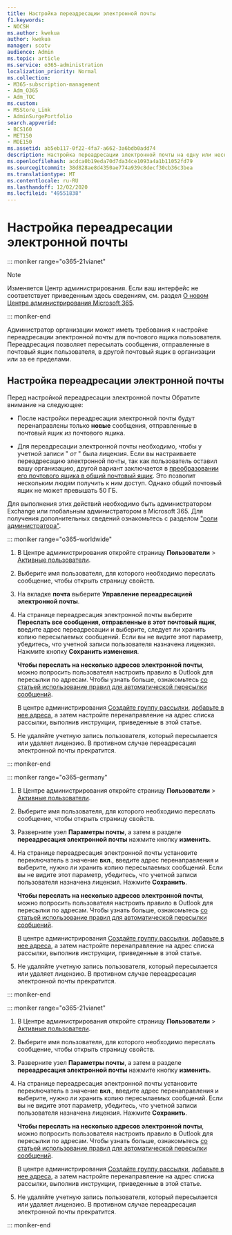 ```yaml
---
title: Настройка переадресации электронной почты
f1.keywords:
- NOCSH
ms.author: kwekua
author: kwekua
manager: scotv
audience: Admin
ms.topic: article
ms.service: o365-administration
localization_priority: Normal
ms.collection:
- M365-subscription-management
- Adm_O365
- Adm_TOC
ms.custom:
- MSStore_Link
- AdminSurgePortfolio
search.appverid:
- BCS160
- MET150
- MOE150
ms.assetid: ab5eb117-0f22-4fa7-a662-3a6bdb0add74
description: Настройка переадресации электронной почты на одну или несколько учетных записей электронной почты с помощью Office365.
ms.openlocfilehash: acdca0b19eda70d7da34ce1093a4a1b11052fd79
ms.sourcegitcommit: 38d828ae8d4350ae774a939c8decf30cb36c3bea
ms.translationtype: MT
ms.contentlocale: ru-RU
ms.lasthandoff: 12/02/2020
ms.locfileid: "49551838"
---
```

# <a name="configure-email-forwarding"></a>Настройка переадресации электронной почты

::: moniker range="o365-21vianet"

> [!NOTE]
> Изменяется Центр администрирования. Если ваш интерфейс не соответствует приведенным здесь сведениям, см. раздел [О новом Центре администрирования Microsoft 365](https://docs.microsoft.com/microsoft-365/admin/microsoft-365-admin-center-preview?view=o365-21vianet).

::: moniker-end
  
Администратор организации может иметь требования к настройке переадресации электронной почты для почтового ящика пользователя. Переадресация позволяет пересылать сообщения, отправленные в почтовый ящик пользователя, в другой почтовый ящик в организации или за ее пределами.

  
## <a name="configure-email-forwarding"></a>Настройка переадресации электронной почты

 Перед настройкой переадресации электронной почты Обратите внимание на следующее: 

- После настройки переадресации электронной почты будут перенаправлены только **новые** сообщения, отправленные в почтовый ящик  *из*  почтового ящика. 
    
- Для переадресации электронной почты необходимо, чтобы у учетной записи "  *от*  " была лицензия. Если вы настраиваете переадресацию электронной почты, так как пользователь оставил вашу организацию, другой вариант заключается в [преобразовании его почтового ящика в общий почтовый ящик](convert-user-mailbox-to-shared-mailbox.md). Это позволит нескольким людям получить к ним доступ. Однако общий почтовый ящик не может превышать 50 ГБ. 
    
Для выполнения этих действий необходимо быть администратором Exchange или глобальным администратором в Microsoft 365. Для получения дополнительных сведений ознакомьтесь с разделом ["роли администратора"](../add-users/about-admin-roles.md).

::: moniker range="o365-worldwide"

1. В Центре администрирования откройте страницу **Пользователи** \> <a href="https://go.microsoft.com/fwlink/p/?linkid=834822" target="_blank">Активные пользователи</a>.
    
2. Выберите имя пользователя, для которого необходимо переслать сообщение, чтобы открыть страницу свойств. 
 
3. На вкладке **почта** выберите **Управление переадресацией электронной почты**. 
  
4. На странице переадресация электронной почты выберите **Переслать все сообщения, отправленные в этот почтовый ящик**, введите адрес переадресации и выберите, следует ли хранить копию пересылаемых сообщений. Если вы не видите этот параметр, убедитесь, что учетной записи пользователя назначена лицензия. Нажмите кнопку **Сохранить изменения**.
    
    **Чтобы переслать на несколько адресов электронной почты**, можно попросить пользователя настроить правило в Outlook для пересылки по адресам. Чтобы узнать больше, ознакомьтесь [со статьей использование правил для автоматической пересылки сообщений](https://support.microsoft.com/office/45aa9664-4911-4f96-9663-ece42816d746). 
    
     В центре администрирования [Создайте группу рассылки](../setup/create-distribution-lists.md), [добавьте в нее адреса](add-user-or-contact-to-distribution-list.md), а затем настройте перенаправление на адрес списка рассылки, выполнив инструкции, приведенные в этой статье.
    
5. Не удаляйте учетную запись пользователя, который пересылается или удаляет лицензию.  В противном случае переадресация электронной почты прекратится. 

::: moniker-end

::: moniker range="o365-germany"
    
 1.   В Центре администрирования откройте страницу **Пользователи** \> <a href="https://go.microsoft.com/fwlink/p/?linkid=847686" target="_blank">Активные пользователи</a>. 
    
2. Выберите имя пользователя, для которого необходимо переслать сообщение, чтобы открыть страницу свойств. 

3. Разверните узел **Параметры почты**, а затем в разделе **переадресация электронной почты** нажмите кнопку **изменить**.

4. На странице переадресация электронной почты установите переключатель в значение **вкл**., введите адрес перенаправления и выберите, нужно ли хранить копию пересылаемых сообщений. Если вы не видите этот параметр, убедитесь, что учетной записи пользователя назначена лицензия. Нажмите **Сохранить**.
    
    **Чтобы переслать на несколько адресов электронной почты**, можно попросить пользователя настроить правило в Outlook для пересылки по адресам. Чтобы узнать больше, ознакомьтесь [со статьей использование правил для автоматической пересылки сообщений](https://support.microsoft.com/office/45aa9664-4911-4f96-9663-ece42816d746). 
    
     В центре администрирования [Создайте группу рассылки](../setup/create-distribution-lists.md), [добавьте в нее адреса](add-user-or-contact-to-distribution-list.md), а затем настройте перенаправление на адрес списка рассылки, выполнив инструкции, приведенные в этой статье.
    
5. Не удаляйте учетную запись пользователя, который пересылается или удаляет лицензию.  В противном случае переадресация электронной почты прекратится.    

::: moniker-end

::: moniker range="o365-21vianet"

 1. В Центре администрирования откройте страницу **Пользователи** \> <a href="https://go.microsoft.com/fwlink/p/?linkid=850628" target="_blank">Активные пользователи</a>. 
    
2. Выберите имя пользователя, для которого необходимо переслать сообщение, чтобы открыть страницу свойств. 

3. Разверните узел **Параметры почты**, а затем в разделе **переадресация электронной почты** нажмите кнопку **изменить**.

4. На странице переадресация электронной почты установите переключатель в значение **вкл**., введите адрес перенаправления и выберите, нужно ли хранить копию пересылаемых сообщений. Если вы не видите этот параметр, убедитесь, что учетной записи пользователя назначена лицензия. Нажмите **Сохранить**.
    
    **Чтобы переслать на несколько адресов электронной почты**, можно попросить пользователя настроить правило в Outlook для пересылки по адресам. Чтобы узнать больше, ознакомьтесь [со статьей использование правил для автоматической пересылки сообщений](https://support.microsoft.com/office/45aa9664-4911-4f96-9663-ece42816d746). 
    
     В центре администрирования [Создайте группу рассылки](../setup/create-distribution-lists.md), [добавьте в нее адреса](add-user-or-contact-to-distribution-list.md), а затем настройте перенаправление на адрес списка рассылки, выполнив инструкции, приведенные в этой статье.
    
5. Не удаляйте учетную запись пользователя, который пересылается или удаляет лицензию.  В противном случае переадресация электронной почты прекратится. 

::: moniker-end 

